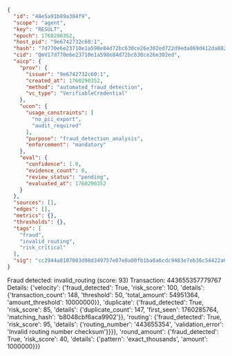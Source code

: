 ```json
{
  "id": "48e5a91b89a384f9",
  "scope": "agent",
  "key": "RESULT",
  "epoch": 1760290352,
  "host_pid": "9e6742732c60:1",
  "hash": "7d770e6e23710e1a598e84d72bc630ce26e302ed722d9eda869d412da882fbda",
  "cid": "QmV17d770e6e23710e1a598e84d72bc630ce26e302ed",
  "aicp": {
    "prov": {
      "issuer": "9e6742732c60:1",
      "created_at": 1760290352,
      "method": "automated_fraud_detection",
      "vc_type": "VerifiableCredential"
    },
    "ucon": {
      "usage_constraints": [
        "no_pii_export",
        "audit_required"
      ],
      "purpose": "fraud_detection_analysis",
      "enforcement": "mandatory"
    },
    "eval": {
      "confidence": 1.0,
      "evidence_count": 0,
      "review_status": "pending",
      "evaluated_at": 1760290352
    }
  },
  "sources": [],
  "edges": [],
  "metrics": {},
  "thresholds": {},
  "tags": [
    "fraud",
    "invalid_routing",
    "risk_critical"
  ],
  "sig": "cc2944a8107003d98d349757e07e8a00fb1ba0a6cdc9483e7eb36c54422a62db"
}
```

Fraud detected: invalid_routing (score: 93)
Transaction: 443655357779767
Details: {'velocity': {'fraud_detected': True, 'risk_score': 100, 'details': {'transaction_count': 148, 'threshold': 50, 'total_amount': 54951364, 'amount_threshold': 10000000}}, 'duplicate': {'fraud_detected': True, 'risk_score': 85, 'details': {'duplicate_count': 147, 'first_seen': 1760285764, 'matching_hash': 'b8048cbf6aca9902'}}, 'routing': {'fraud_detected': True, 'risk_score': 95, 'details': {'routing_number': '443655354', 'validation_error': 'Invalid routing number checksum'}}}}, 'round_amount': {'fraud_detected': True, 'risk_score': 40, 'details': {'pattern': 'exact_thousands', 'amount': 1000000}}}
